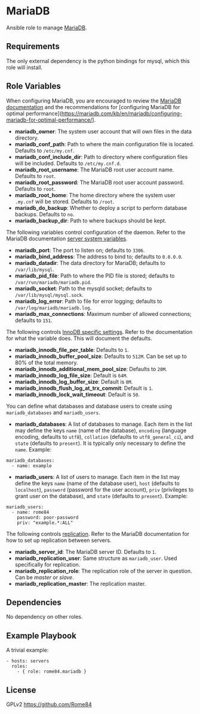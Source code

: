 MariaDB
=========

Ansible role to manage [MariaDB](http://mariadb.com).

Requirements
------------

The only external dependency is the python bindings for mysql, which
this role will install.

Role Variables
--------------

When configuring MariaDB, you are encouraged to review the
[MariaDB documentation](https://mariadb.com/kb/en/documentation/) and
the recommendations for [configuring MariaDB for optimal performance](https://mariadb.com/kb/en/mariadb/configuring-mariadb-for-optimal-performance/].

- **mariadb_owner**:  The system user account that will own files in the
  data directory.
- **mariadb_conf_path**: Path to where the main configuration file is
  located.  Defaults to `/etc/my.cnf`.
- **mariadb_conf_include_dir**: Path to directory where configuration
  files will be included.  Defaults to `/etc/my.cnf.d`.
- **mariadb_root_username**: The MariaDB root user account name.
  Defaults to `root`.
- **mariadb_root_password**: The MariaDB root user account password.
  Defaults to `root`.
- **mariadb_root_home**: The home directory where the system user
  `.my.cnf` will be stored.  Defaults to `/root`.
- **mariadb_do_backup**: Whether to deploy a script to perform database
  backups.  Defaults to `no`.
- **mariadb_backup_dir**: Path to where backups should be kept.

The following variables control configuration of the daemon.  Refer to
the MariaDB documentation
[server system variables](https://mariadb.com/kb/en/mariadb/server-system-variables/). 

- **mariadb_port**:  The port to listen on; defaults to `3306`.
- **mariadb_bind_address**: The address to bind to; defaults to
  `0.0.0.0`.
- **mariadb_datadir**: The data directory for MariaDB; defaults to
  `/var/lib/mysql`.
- **mariadb_pid_file**: Path to where the PID file is stored; defaults
  to `/var/run/mariadb/mariadb.pid`.
- **mariadb_socket**: Path to the mysqld socket; defaults to
  `/var/lib/mysql/mysql.sock`.
- **mariadb_log_error**: Path to file for error logging; defaults to
  `/var/log/mariadb/mariadb.log`.
- **mariadb_max_connections**: Maximum number of allowed connections;
  defaults to `151`.

The following controls
[InnoDB specific settings](https://mariadb.com/kb/en/mariadb/xtradbinnodb-server-system-variables/).
Refer to the documentation for what the variable does.  This will
document the defaults.

- **mariadb_innodb_file_per_table**: Defaults to `1`.
- **mariadb_innodb_buffer_pool_size**: Defaults to `512M`.  Can be set
  up to 80% of the total memory.
- **mariadb_innodb_additional_mem_pool_size**: Defaults to `20M`.
- **mariadb_innodb_log_file_size**: Default is `64M`.
- **mariadb_innodb_log_buffer_size**: Default is `8M`.
- **mariadb_innodb_flush_log_at_trx_commit**: Default is `1`.
- **mariadb_innodb_lock_wait_timeout**: Default is `50`.

You can define what databases and database users to create using
`mariadb_databases` and `mariadb_users`.

* **mariadb_databases**: A list of databases to manage.  Each item in the list
  may define the keys `name` (name of the database), `encoding`
  (language encoding, defaults to `utf8`), `collation` (defaults to
  `utf8_general_ci`), and `state` (defaults to `present`).  It is
  typically only necessary to define the `name`.  Example:
```
mariadb_databases:
  - name: example
```
* **mariadb_users**: A list of users to manage.  Each item in the list
  may define the keys `name` (name of the database user), `host`
  (defaults to `localhost`), `password` (password for the user account),
  `priv` (privileges to grant user on the database), and `state`
  (defaults to `present`).  Example:
```
mariadb_users:
  - name: rome84
    password: poor-password
    priv: "example.*:ALL"
```


The following controls
[replication](https://mariadb.com/kb/en/mariadb/setting-up-replication/).
Refer to the MariaDB documentation for how to set up replication between
servers.

* **mariadb_server_id**: The MariaDB server ID.  Defaults to `1`.
* **mariadb_replication_user**: Same structure as `mariadb_user`.  Used
  specifically for replication.
* **mariadb_replication_role**: The replication role of the server in
  question.  Can be *master* or *slave*.
* **mariadb_replication_master**:  The replication master.

Dependencies
---------------

No dependency on other roles.

Example Playbook
----------------

A trivial example:

    - hosts: servers
      roles:
        - { role: rome84.mariadb }
        
License
-------

GPLv2
https://github.com/Rome84
